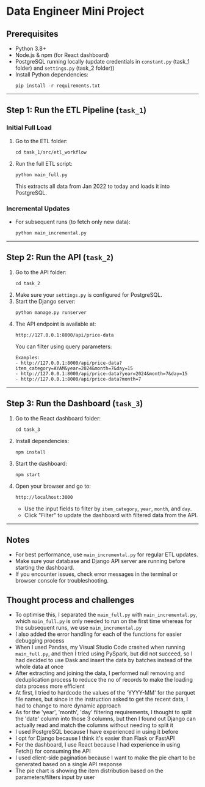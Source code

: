 # Data Engineer Mini Project

## Prerequisites

- Python 3.8+
- Node.js & npm (for React dashboard)
- PostgreSQL running locally (update credentials in `constant.py` (task_1 folder) and `settings.py` (task_2 folder))
- Install Python dependencies:
  ```
  pip install -r requirements.txt
  ```

---

## Step 1: Run the ETL Pipeline (`task_1`)

### Initial Full Load

1. Go to the ETL folder:
   ```
   cd task_1/src/etl_workflow
   ```
2. Run the full ETL script:
   ```
   python main_full.py
   ```
   This extracts all data from Jan 2022 to today and loads it into PostgreSQL.

### Incremental Updates

- For subsequent runs (to fetch only new data):
  ```
  python main_incremental.py
  ```

---

## Step 2: Run the API (`task_2`)

1. Go to the API folder:
   ```
   cd task_2
   ```
2. Make sure your `settings.py` is configured for PostgreSQL.
3. Start the Django server:
   ```
   python manage.py runserver
   ```
4. The API endpoint is available at:
   ```
   http://127.0.0.1:8000/api/price-data
   ```
   You can filter using query parameters:
   ```
   Examples:
   - http://127.0.0.1:8000/api/price-data?item_category=AYAM&year=2024&month=7&day=15
   - http://127.0.0.1:8000/api/price-data?year=2024&month=7&day=15
   - http://127.0.0.1:8000/api/price-data?month=7
   ```

---

## Step 3: Run the Dashboard (`task_3`)

1. Go to the React dashboard folder:
   ```
   cd task_3
   ```
2. Install dependencies:
   ```
   npm install
   ```
3. Start the dashboard:
   ```
   npm start
   ```
4. Open your browser and go to:
   ```
   http://localhost:3000
   ```
   - Use the input fields to filter by `item_category`, `year`, `month`, and `day`.
   - Click "Filter" to update the dashboard with filtered data from the API.

---

## Notes

- For best performance, use `main_incremental.py` for regular ETL updates.
- Make sure your database and Django API server are running before starting the dashboard.
- If you encounter issues, check error messages in the terminal or browser console for troubleshooting.

## Thought process and challenges
- To optimise this, I separated the `main_full.py` with `main_incremental.py`, which `main_full.py` is only needed to run on the first time whereas for the subsequent runs, we use `main_incremental.py`
- I also added the error handling for each of the functions for easier debugging process
- When I used Pandas, my Visual Studio Code crashed when running `main_full.py`, and then I tried using PySpark, but did not succeed, so I had decided to use Dask and insert the data by batches instead of the whole data at once
- After extracting and joining the data, I performed null removing and deduplication process to reduce the no of records to make the loading data process more efficient
- At first, I tried to hardcode the values of the 'YYYY-MM' for the parquet file names, but since in the instruction asked to get the recent data, I had to change to more dynamic approach
- As for the 'year', 'month', 'day' filtering requirements, I thought to split the 'date' column into those 3 columns, but then I found out Django can actually read and match the columns without needing to split it
- I used PostgreSQL because I have experienced in using it before
- I opt for Django because I think it's easier than Flask or FastAPI
- For the dashboard, I use React because I had experience in using Fetch() for consuming the API
- I used client-side pagination because I want to make the pie chart to be generated based on a single API response
- The pie chart is showing the item distribution based on the parameters/filters input by user
